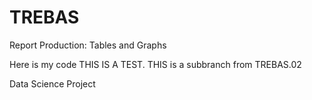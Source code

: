 # TREBAS
Report Production: Tables and Graphs 



Here is my code THIS IS A TEST. THIS is a subbranch from TREBAS.02

Data Science Project 

